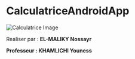 # CalculatriceAndroidApp

  ![Calculatrice Image](https://ibb.co/JsSBWJZ)

<p>Realiser par : <strong>EL-MALIKY Nossayr<strong></p>
<p>Professeur : <strong>KHAMLICHI Youness <strong></p>
